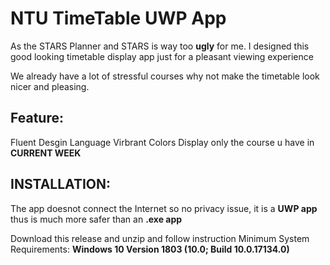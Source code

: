 # NTU TimeTable UWP App

As the STARS Planner and STARS is way too **ugly** for me. I designed this good looking timetable display app just for a pleasant viewing experience

We already have a lot of stressful courses why not make the timetable look nicer and pleasing.

## Feature:

Fluent Desgin Language
Virbrant Colors
Display only the course u have in **CURRENT WEEK** 


## INSTALLATION:

The app doesnot connect the Internet so no privacy issue, it is a **UWP app** thus is much more safer than an **.exe app**

Download this release and unzip and follow instruction
Minimum System Requirements: **Windows 10 Version 1803 (10.0; Build 10.0.17134.0)**